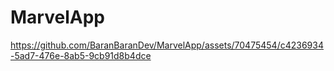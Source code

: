 # MarvelApp



https://github.com/BaranBaranDev/MarvelApp/assets/70475454/c4236934-5ad7-476e-8ab5-9cb91d8b4dce

